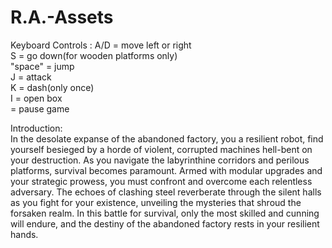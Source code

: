# R.A.-Assets

Keyboard Controls : 
A/D = move left or right                                                                                 
S = go down(for wooden platforms only)                                                        
"space" = jump                                                     
J = attack                                                                                                          
K = dash(only once)                                                     
I = open box                                                     
<esc> = pause game                                                     

Introduction:  
In the desolate expanse of the abandoned factory, you
a resilient robot, find yourself besieged by a horde of violent, 
corrupted machines hell-bent on your destruction. As you navigate the labyrinthine corridors and perilous platforms, 
survival becomes paramount. Armed with modular upgrades and your strategic prowess,
you must confront and overcome each relentless adversary. The echoes of clashing steel reverberate through the silent halls as you fight for your existence, 
unveiling the mysteries that shroud the forsaken realm. In this battle for survival, 
only the most skilled and cunning will endure, and the destiny of the abandoned factory rests in your resilient hands.
